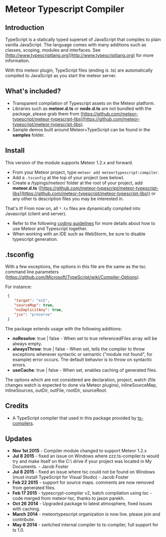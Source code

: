 # Meteor Typescript Compiler

## Introduction

TypeScript is a statically typed superset of JavaScript that compiles to plain vanilla JavaScript. The language comes with many additions such as classes, scoping, modules and interfaces. See [http://www.typescriptlang.org](http://www.typescriptlang.org) for more information.

With this meteor plugin, TypeScript files (ending is .ts) are automatically compiled to JavaScript as you start the meteor server.

## What's included?

* Transparent compilation of Typescript assets on the Meteor platform.
* Libraries such as **meteor.d.ts** or **node.d.ts** are not bundled with the package, please grab them from [https://github.com/meteor-typescript/meteor-typescript-libs](https://github.com/meteor-typescript/meteor-typescript-libs).
* Sample demos built around Meteor+TypeScript can be found in the **samples** folder.

## Install

This version of the module supports Meteor 1.2.x and forward.

* From your Meteor project, type `meteor add meteortypescript:compiler`.
* Add a `.tsconfig` at the top of your project (see below).
* Create a /typings/meteor/ folder at the root of your project, add **meteor.d.ts** ([https://github.com/meteor-typescript/meteor-typescript-libs](https://github.com/meteor-typescript/meteor-typescript-libs)) or any other ts description files you may be interested in.

That's it! From now on, all `*.ts` files are dynamically compiled into Javascript (client and server).

* Refer to the following [coding guidelines](https://github.com/meteor-typescript/meteor-typescript-libs#usage-collections) for more details about how to use Meteor and Typescript together.
* When working with an IDE such as WebStorm, be sure to disable typescript generation.

## .tsconfig

With a few exceptions, the options in this file are the same as the tsc command line parameters (https://github.com/Microsoft/TypeScript/wiki/Compiler-Options).

For instance:

```json
 {
    "target": "es5",
    "sourceMap": true,
    "noImplicitAny": true,
    "jsx": "preserve"
 }
 ```

The package extends usage with the following additions:

* **noResolve**: true | false - When set to true referencedFiles array will be always empty.
* **alwaysThrow**: true | false - When set, tells the compiler to throw exceptions whenever syntactic or semantic ("module not found", for example) error occurs. The default behavior is to throw on syntactic errors.
* **useCache**: true | false - When set, enables caching of generated files.

The options which are not considered are declaration, project, watch (file changes watch is expected to done via Meteor plugins), inlineSourceMap, inlineSources, outDir, outFile, rootDir, sourceRoot.


## Credits

* A TypeScript compiler that used in this package provided by [ts-compilers](https://github.com/barbatus/ts-compilers).

## Updates
* **Nov 1st 2015** - Compiler module changed to support Meteor 1.2.x
* **Jul 8 2015** - fixed an issue on Windows where zzz.ts-compiler.ts would try and make itself on the C:\ drive if your project was located in My Documents. - Jacob Foster
* **Jul 8 2015** - fixed an issue where tsc could not be found on Windows (must install TypeScript for Visual Studio) - Jacob Foster
* **Feb 22 2015** - support for source maps. comments are now removed from generated files.
* **Feb 17 2015** - typescrypt-compiler v2, batch compilation using tsc - code merged from meteor-tsc, thanks to jason parekh.
* **Oct 26 2014** - Upgraded package to latest atmosphere, fixed issues with caching.
* **March 2014** - meteortypescript organization is now live. please join and contribute.
* **May 6 2014** - switched internal compiler to ts-compiler, full support for ts 1.0.
